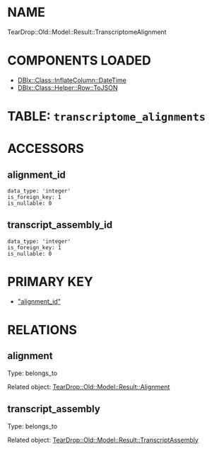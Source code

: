 # NAME

TearDrop::Old::Model::Result::TranscriptomeAlignment

# COMPONENTS LOADED

- [DBIx::Class::InflateColumn::DateTime](https://metacpan.org/pod/DBIx::Class::InflateColumn::DateTime)
- [DBIx::Class::Helper::Row::ToJSON](https://metacpan.org/pod/DBIx::Class::Helper::Row::ToJSON)

# TABLE: `transcriptome_alignments`

# ACCESSORS

## alignment\_id

    data_type: 'integer'
    is_foreign_key: 1
    is_nullable: 0

## transcript\_assembly\_id

    data_type: 'integer'
    is_foreign_key: 1
    is_nullable: 0

# PRIMARY KEY

- ["alignment\_id"](#alignment_id)

# RELATIONS

## alignment

Type: belongs\_to

Related object: [TearDrop::Old::Model::Result::Alignment](https://github.com/h3kker/tearDrop/blob/master/doc/pod/TearDrop/Old/Model/Result/Alignment.md)

## transcript\_assembly

Type: belongs\_to

Related object: [TearDrop::Old::Model::Result::TranscriptAssembly](https://github.com/h3kker/tearDrop/blob/master/doc/pod/TearDrop/Old/Model/Result/TranscriptAssembly.md)
